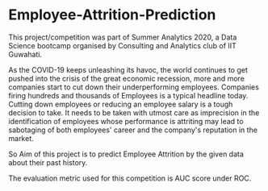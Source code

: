 # Employee-Attrition-Prediction

This project/competition was part of Summer Analytics 2020, a Data Science bootcamp organised by Consulting and Analytics club of IIT Guwahati.

As the COVID-19 keeps unleashing its havoc, the world continues to get pushed into the crisis of the great economic recession, more and more companies start to cut down their underperforming employees. Companies firing hundreds and thousands of Employees is a typical headline today. Cutting down employees or reducing an employee salary is a tough decision to take. It needs to be taken with utmost care as imprecision in the identification of employees whose performance is attriting may lead to sabotaging of both employees' career and the company's reputation in the market.

So Aim of this project is to predict Employee Attrition by the given data about their past history. 

The evaluation metric used for this competition is AUC score under ROC.

